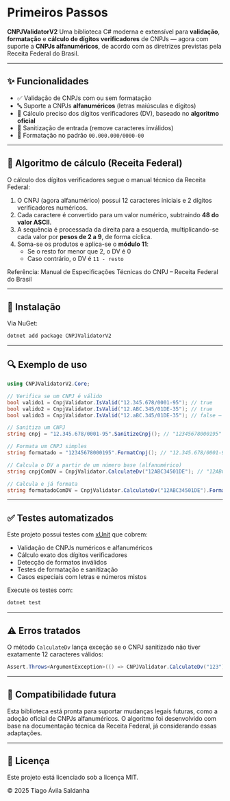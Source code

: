 # Primeiros Passos

**CNPJValidatorV2** Uma biblioteca C# moderna e extensível para **validação**, **formatação** e **cálculo de dígitos verificadores** de CNPJs — agora com suporte a **CNPJs alfanuméricos**, de acordo com as diretrizes previstas pela Receita Federal do Brasil.

---

## ✨ Funcionalidades

- ✅ Validação de CNPJs com ou sem formatação
- 🔤 Suporte a CNPJs **alfanuméricos** (letras maiúsculas e dígitos)
- 🧮 Cálculo preciso dos dígitos verificadores (DV), baseado no **algoritmo oficial**
- 🧼 Sanitização de entrada (remove caracteres inválidos)
- 🧾 Formatação no padrão `00.000.000/0000-00`

---

## 📐 Algoritmo de cálculo (Receita Federal)

O cálculo dos dígitos verificadores segue o manual técnico da Receita Federal:

1. O CNPJ (agora alfanumérico) possui 12 caracteres iniciais e 2 dígitos verificadores numéricos.
2. Cada caractere é convertido para um valor numérico, subtraindo **48 do valor ASCII**.
3. A sequência é processada da direita para a esquerda, multiplicando-se cada valor por **pesos de 2 a 9**, de forma cíclica.
4. Soma-se os produtos e aplica-se o **módulo 11**:
   - Se o resto for menor que 2, o DV é 0
   - Caso contrário, o DV é `11 - resto`

Referência: Manual de Especificações Técnicas do CNPJ – Receita Federal do Brasil

---

## 🚀 Instalação

Via NuGet:

```bash
dotnet add package CNPJValidatorV2
```

---

## 🔍 Exemplo de uso

```csharp
using CNPJValidatorV2.Core;

// Verifica se um CNPJ é válido
bool valido1 = CnpjValidator.IsValid("12.345.678/0001-95"); // true
bool valido2 = CnpjValidator.IsValid("12.ABC.345/01DE-35"); // true
bool valido3 = CnpjValidator.IsValid("12.aBC.345/01DE-35"); // false — apenas letras maiúsculas são aceitas

// Sanitiza um CNPJ
string cnpj = "12.345.678/0001-95".SanitizeCnpj(); // "12345678000195"

// Formata um CNPJ simples
string formatado = "12345678000195".FormatCnpj(); // "12.345.678/0001-95"

// Calcula o DV a partir de um número base (alfanumérico)
string cnpjComDV = CnpjValidator.CalculateDv("12ABC34501DE"); // "12ABC34501DE35"

// Calcula e já formata
string formatadoComDV = CnpjValidator.CalculateDv("12ABC34501DE").FormatCnpj(); // "12.ABC.345/01DE-35"
```

---

## ✅ Testes automatizados

Este projeto possui testes com [xUnit](https://xunit.net/) que cobrem:

- Validação de CNPJs numéricos e alfanuméricos
- Cálculo exato dos dígitos verificadores
- Detecção de formatos inválidos
- Testes de formatação e sanitização
- Casos especiais com letras e números mistos

Execute os testes com:

```bash
dotnet test
```

---

## ⚠️ Erros tratados

O método `CalculateDv` lança exceção se o CNPJ sanitizado não tiver exatamente 12 caracteres válidos:

```csharp
Assert.Throws<ArgumentException>(() => CNPJValidator.CalculateDv("123"));
```

---

## 🧾 Compatibilidade futura
Esta biblioteca está pronta para suportar mudanças legais futuras, como a adoção oficial de CNPJs alfanuméricos. O algoritmo foi desenvolvido com base na documentação técnica da Receita Federal, já considerando essas adaptações.

---

## 📄 Licença

Este projeto está licenciado sob a licença MIT.

© 2025 Tiago Ávila Saldanha